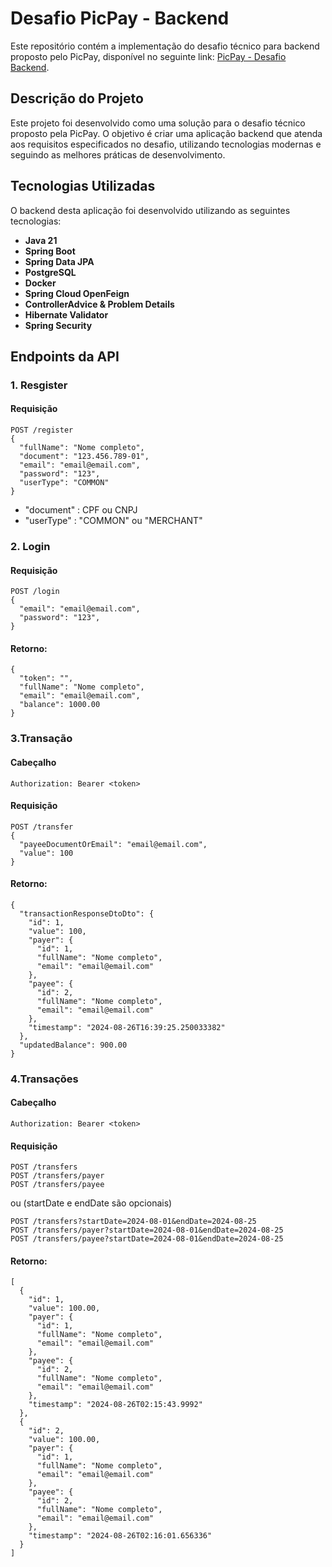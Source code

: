 # Desafio PicPay - Backend

Este repositório contém a implementação do desafio técnico para backend proposto pelo PicPay, disponível no seguinte link: [PicPay - Desafio Backend](https://github.com/PicPay/picpay-desafio-backend).

## Descrição do Projeto
Este projeto foi desenvolvido como uma solução para o desafio técnico proposto pela PicPay. O objetivo é criar uma aplicação backend que atenda aos requisitos especificados no desafio, utilizando tecnologias modernas e seguindo as melhores práticas de desenvolvimento.

## Tecnologias Utilizadas

O backend desta aplicação foi desenvolvido utilizando as seguintes tecnologias:

- **Java 21**
- **Spring Boot**
- **Spring Data JPA**
- **PostgreSQL**
- **Docker**
- **Spring Cloud OpenFeign**
- **ControllerAdvice & Problem Details**
- **Hibernate Validator**
- **Spring Security**

## Endpoints da API

### 1. Resgister
#### Requisição
```http
POST /register
{
  "fullName": "Nome completo",
  "document": "123.456.789-01",
  "email": "email@email.com",
  "password": "123",
  "userType": "COMMON"
}
```
- "document" : CPF ou CNPJ
- "userType" : "COMMON" ou "MERCHANT"
### 2. Login
#### Requisição
```http
POST /login
{
  "email": "email@email.com",
  "password": "123",
}
```
#### Retorno:
```http
{
  "token": "",
  "fullName": "Nome completo",
  "email": "email@email.com",
  "balance": 1000.00
}
```

### 3.Transação
#### Cabeçalho
```http
Authorization: Bearer <token>
```
#### Requisição
```http
POST /transfer
{
  "payeeDocumentOrEmail": "email@email.com",
  "value": 100
}
```
#### Retorno:
```http
{
  "transactionResponseDtoDto": {
    "id": 1,
    "value": 100,
    "payer": {
      "id": 1,
      "fullName": "Nome completo",
      "email": "email@email.com"
    },
    "payee": {
      "id": 2,
      "fullName": "Nome completo",
      "email": "email@email.com"
    },
    "timestamp": "2024-08-26T16:39:25.250033382"
  },
  "updatedBalance": 900.00
}
```

### 4.Transações
#### Cabeçalho
```http
Authorization: Bearer <token>
```

#### Requisição
```http
POST /transfers
POST /transfers/payer
POST /transfers/payee
```
ou (startDate e endDate são opcionais)
```http
POST /transfers?startDate=2024-08-01&endDate=2024-08-25
POST /transfers/payer?startDate=2024-08-01&endDate=2024-08-25
POST /transfers/payee?startDate=2024-08-01&endDate=2024-08-25
```
#### Retorno:
```http
[
  {
    "id": 1,
    "value": 100.00,
    "payer": {
      "id": 1,
      "fullName": "Nome completo",
      "email": "email@email.com"
    },
    "payee": {
      "id": 2,
      "fullName": "Nome completo",
      "email": "email@email.com"
    },
    "timestamp": "2024-08-26T02:15:43.9992"
  },
  {
    "id": 2,
    "value": 100.00,
    "payer": {
      "id": 1,
      "fullName": "Nome completo",
      "email": "email@email.com"
    },
    "payee": {
      "id": 2,
      "fullName": "Nome completo",
      "email": "email@email.com"
    },
    "timestamp": "2024-08-26T02:16:01.656336"
  }
]
```


